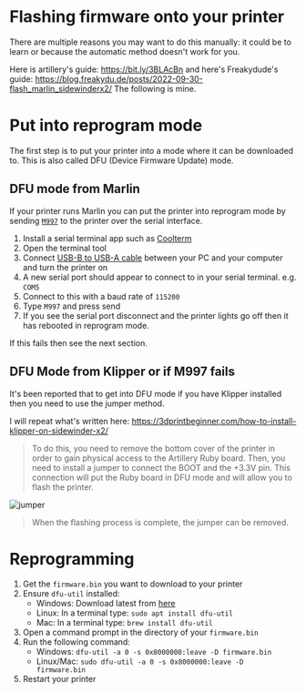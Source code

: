 # Flashing firmware onto your printer

There are multiple reasons you may want to do this manually: it could be to learn or because the automatic method doesn't work for you.

Here is artillery's guide: <https://bit.ly/3BLAcBn> and here's Freakydude's guide: <https://blog.freakydu.de/posts/2022-09-30-flash_marlin_sidewinderx2/> The following is mine.

# Put into reprogram mode
The first step is to put your printer into a mode where it can be downloaded to. This is also called DFU (Device Firmware Update) mode.

## DFU mode from Marlin
If your printer runs Marlin you can put the printer into reprogram mode by sending [`M997`](https://marlinfw.org/docs/gcode/M997.html) to the printer over the serial interface.

 1. Install a serial terminal app such as [Coolterm](https://freeware.the-meiers.org)
 2. Open the terminal tool
 3. Connect [USB-B to USB-A cable](https://www.amazon.com/AmazonBasics-USB-2-0-Cable-Male/dp/B00NH11KIK/) between your PC and your computer and turn the printer on
 4. A new serial port should appear to connect to in your serial terminal. e.g. `COM5`
 5. Connect to this with a baud rate of `115200`
 6. Type `M997` and press send
 7. If you see the serial port disconnect and the printer lights go off then it has rebooted in reprogram mode.

If this fails then see the next section.

## DFU Mode from Klipper or if M997 fails

It's been reported that to get into DFU mode if you have Klipper installed then you need to use the jumper method.

I will repeat what's written here: <https://3dprintbeginner.com/how-to-install-klipper-on-sidewinder-x2/>

>To do this, you need to remove the bottom cover of the printer in order to gain physical access to the Artillery Ruby board. Then, you need to install a jumper to connect the BOOT and the +3.3V pin. This connection will put the Ruby board in DFU mode and will allow you to flash the printer.

![jumper](https://3dprintbeginner.com/wp-content/uploads/2022/01/Artillery-Ruby-DFU-mode-jumper-scaled.jpg)

> When the flashing process is complete, the jumper can be removed.

# Reprogramming

 1. Get the `firmware.bin` you want to download to your printer
 2. Ensure `dfu-util` installed:
    * Windows: Download latest from [here](https://dfu-util.sourceforge.net/releases/dfu-util-0.9-win64.zip) 
    * Linux: In a terminal type: `sudo apt install dfu-util`
    * Mac: In a terminal type: `brew install dfu-util`
 3. Open a command prompt in the directory of your `firmware.bin`
 4. Run the following command:
    * Windows: `dfu-util -a 0 -s 0x8000000:leave -D firmware.bin`
    * Linux/Mac: `sudo dfu-util -a 0 -s 0x8000000:leave -D firmware.bin`
 5. Restart your printer
